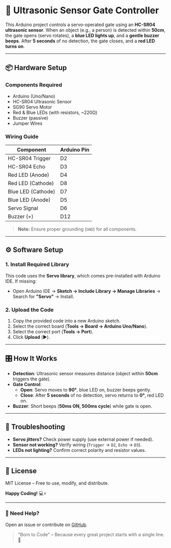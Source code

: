 # 🚪 Ultrasonic Sensor Gate Controller  

This Arduino project controls a servo-operated gate using an **HC-SR04 ultrasonic sensor**. When an object (e.g., a person) is detected within **50cm**, the gate opens (servo rotates), a **blue LED lights up**, and a **gentle buzzer beeps**. After **5 seconds** of no detection, the gate closes, and a **red LED turns on**.  

---

## 📦 **Hardware Setup**  
### **Components Required**  
- Arduino (Uno/Nano)  
- HC-SR04 Ultrasonic Sensor  
- SG90 Servo Motor  
- Red & Blue LEDs (with resistors, ~220Ω)  
- Buzzer (passive)  
- Jumper Wires  

### **Wiring Guide**  
| Component       | Arduino Pin |
|----------------|------------|
| HC-SR04 Trigger | D2         |
| HC-SR04 Echo    | D3         |
| Red LED (Anode) | D4         |
| Red LED (Cathode) | D8        |
| Blue LED (Cathode) | D7       |
| Blue LED (Anode) | D5         |
| Servo Signal    | D6         |
| Buzzer (+)      | D12        |

> **Note:** Ensure proper grounding (`GND`) for all components.  

---

## ⚙️ **Software Setup**  
### **1. Install Required Library**  
This code uses the **Servo library**, which comes pre-installed with Arduino IDE. If missing:  
- Open Arduino IDE → **Sketch → Include Library → Manage Libraries** → Search for **"Servo"** → Install.  

### **2. Upload the Code**  
1. Copy the provided code into a new Arduino sketch.  
2. Select the correct board (**Tools → Board → Arduino Uno/Nano**).  
3. Select the correct port (**Tools → Port**).  
4. Click **Upload** (▶️).  

---

## 🎛️ **How It Works**  
- **Detection**: Ultrasonic sensor measures distance (object within **50cm** triggers the gate).  
- **Gate Control**:  
  - **Open**: Servo moves to **90°**, blue LED on, buzzer beeps gently.  
  - **Close**: After **5 seconds** of no detection, servo returns to **0°**, red LED on.  
- **Buzzer**: Short beeps (**50ms ON, 500ms cycle**) while gate is open.  

---

## 🔧 **Troubleshooting**  
- **Servo jitters?** Check power supply (use external power if needed).  
- **Sensor not working?** Verify wiring (`Trigger` → `D2`, `Echo` → `D3`).  
- **LEDs not lighting?** Confirm correct polarity and resistor values.  

---

## 📜 **License**  
MIT License – Free to use, modify, and distribute.  

**Happy Coding!** 💻⚡  

---

### 🔗 **Need Help?**  
Open an issue or contribute on [GitHub](https://github.com/your-repo-link).  

> "Born to Code" – Because every great project starts with a single line. 🚀
